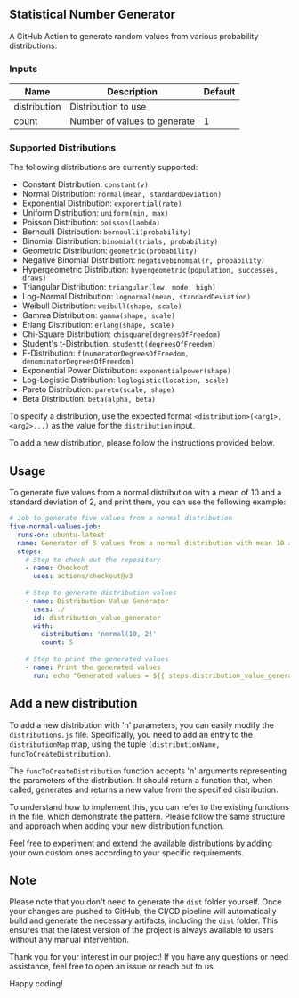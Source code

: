 ## Statistical Number Generator

A GitHub Action to generate random values from various probability distributions.

### Inputs

| Name          | Description                   | Default       
| ------------- | -------------                 | ------------- 
| distribution  | Distribution to use           | 
| count         | Number of values to generate  | 1

### Supported Distributions

The following distributions are currently supported:

- Constant Distribution: `constant(v)`
- Normal Distribution: `normal(mean, standardDeviation)`
- Exponential Distribution: `exponential(rate)`
- Uniform Distribution: `uniform(min, max)`
- Poisson Distribution: `poisson(lambda)`
- Bernoulli Distribution: `bernoulli(probability)`
- Binomial Distribution: `binomial(trials, probability)`
- Geometric Distribution: `geometric(probability)`
- Negative Binomial Distribution: `negativebinomial(r, probability)`
- Hypergeometric Distribution: `hypergeometric(population, successes, draws)`
- Triangular Distribution: `triangular(low, mode, high)`
- Log-Normal Distribution: `lognormal(mean, standardDeviation)`
- Weibull Distribution: `weibull(shape, scale)`
- Gamma Distribution: `gamma(shape, scale)`
- Erlang Distribution: `erlang(shape, scale)`
- Chi-Square Distribution: `chisquare(degreesOfFreedom)`
- Student's t-Distribution: `studentt(degreesOfFreedom)`
- F-Distribution: `f(numeratorDegreesOfFreedom, denominatorDegreesOfFreedom)`
- Exponential Power Distribution: `exponentialpower(shape)`
- Log-Logistic Distribution: `loglogistic(location, scale)`
- Pareto Distribution: `pareto(scale, shape)`
- Beta Distribution: `beta(alpha, beta)`

To specify a distribution, use the expected format `<distribution>(<arg1>, <arg2>...)` as the value for the `distribution` input.

To add a new distribution, please follow the instructions provided below.



## Usage

To generate five values from a normal distribution with a mean of 10 and a standard deviation of 2, and print them, you can use the following example:

```yaml
# Job to generate five values from a normal distribution
five-normal-values-job:
  runs-on: ubuntu-latest
  name: Generator of 5 values from a normal distribution with mean 10 and standard deviation 2
  steps:
    # Step to check out the repository
    - name: Checkout
      uses: actions/checkout@v3
    
    # Step to generate distribution values
    - name: Distribution Value Generator
      uses: ./
      id: distribution_value_generator
      with:
        distribution: 'normal(10, 2)'
        count: 5
    
    # Step to print the generated values
    - name: Print the generated values
      run: echo "Generated values = ${{ steps.distribution_value_generator.outputs.values }}"
```

## Add a new distribution

To add a new distribution with 'n' parameters, you can easily modify the `distributions.js` file. Specifically, you need to add an entry to the `distributionMap` map, using the tuple `(distributionName, funcToCreateDistribution)`.

The `funcToCreateDistribution` function accepts 'n' arguments representing the parameters of the distribution. It should return a function that, when called, generates and returns a new value from the specified distribution.

To understand how to implement this, you can refer to the existing functions in the file, which demonstrate the pattern. Please follow the same structure and approach when adding your new distribution function.

Feel free to experiment and extend the available distributions by adding your own custom ones according to your specific requirements.

## Note

Please note that you don't need to generate the `dist` folder yourself. Once your changes are pushed to GitHub, the CI/CD pipeline will automatically build and generate the necessary artifacts, including the `dist` folder. This ensures that the latest version of the project is always available to users without any manual intervention.

Thank you for your interest in our project! If you have any questions or need assistance, feel free to open an issue or reach out to us.

Happy coding!